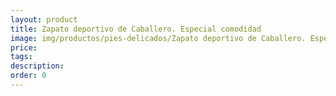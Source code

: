 ```yaml
---
layout: product
title: Zapato deportivo de Caballero. Especial comodidad
image: img/productos/pies-delicados/Zapato deportivo de Caballero. Especial comodidad.webp
price: 
tags: 
description: 
order: 0
---
```

